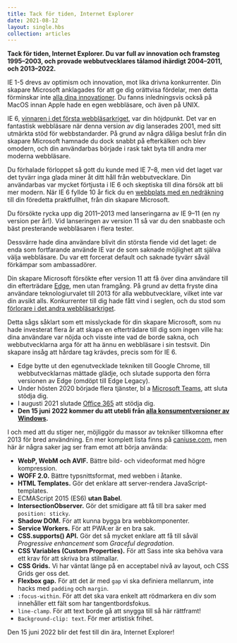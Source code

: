 ```yaml
---
title: Tack för tiden, Internet Explorer
date: 2021-08-12
layout: single.hbs
collection: articles
---
```


**Tack för tiden, Internet Explorer. Du var full av innovation och framsteg 1995–2003, och provade webbutvecklares tålamod ihärdigt 2004–2011, och 2013–2022.**

IE 1-5 drevs av optimism och innovation, mot lika drivna konkurrenter. Din skapare Microsoft anklagades för att ge dig orättvisa fördelar, men detta förminskar inte [alla dina innovationer][1]. Du fanns inledningsvis också på MacOS innan Apple hade en egen webbläsare, och även på UNIX.

IE 6, [vinnaren i det första webbläsarkriget][bw], var din höjdpunkt. Det var en fantastisk webbläsare när denna version av dig lanserades 2001, med sitt utmärkta stöd för webbstandarder. På grund av några dåliga beslut från din skapare Microsoft hamnade du dock snabbt på efterkälken och blev omodern, och din användarbas började i rask takt byta till andra mer moderna webbläsare. 

Du förhalade förloppet så gott du kunde med IE 7–8, men vid det laget var det tyvärr inga glada miner åt ditt håll från webbutvecklare. Din användarbas var mycket förtjusta i IE 6 och skeptiska till dina försök att bli mer modern. När IE 6 fyllde 10 år fick du en [webbplats med en nedräkning][ie6cd] till din föredetta praktfullhet, från din skapare Microsoft.

Du försökte rycka upp dig 2011–2013 med lanseringarna av IE 9–11 (en ny version per år!). Vid lanseringen av version 11 så var du den snabbaste och bäst presterande webbläsaren i flera tester. 

Dessvärre hade dina användare blivit din största fiende vid det laget: de enda som fortfarande använde IE var de som saknade möjlighet att själva välja webbläsare. Du var ett forcerat default och saknade tyvärr såväl förkämpar som ambassadörer. 

Din skapare Microsoft försökte efter version 11 att få över dina användare till din efterträdare [Edge][mse], men utan framgång. På grund av detta fryste dina användare teknologiurvalet till 2013 för alla webbutvecklare, vilket inte var din avsikt alls. Konkurrenter till dig hade fått vind i seglen, och du stod som [förlorare i det andra webbläsarkriget][bw2].

Detta sågs såklart som ett misslyckade för din skapare Microsoft, som nu hade investerat flera år att skapa en efterträdare till dig som ingen ville ha: dina användare var nöjda och visste inte vad de borde sakna, och webbutvecklarna arga för att ha ännu en webbläsare i sin testsvit. Din skapare insåg att hårdare tag krävdes, precis som för IE 6.

* Edge bytte ut den egenutvecklade tekniken till Google Chrome, till webbutvecklarnas mättade glädje, och slutade supporta den förra versionen av Edge (omdöpt till Edge Legacy).
* Under hösten 2020 började flera tjänster, bl a [Microsoft Teams][mst], att sluta stödja dig. 
* I augusti 2021 slutade [Office 365][o365] att stödja dig.
* **Den 15 juni 2022 kommer du att utebli från [alla konsumentversioner av Windows][eol].**

I och med att du stiger ner, möjliggör du massor av tekniker tillkomna efter 2013 för bred användning. En mer komplett lista finns på [caniuse.com][ie11vsff93], men här är några saker jag ser fram emot att börja använda:

 * **WebP, WebM och AVIF.** Bättre bild- och videoformat med högre kompression.
 * **WOFF 2.0.** Bättre typsnittsformat, med webben i åtanke.
 * **HTML Templates.** Gör det enklare att server-rendera JavaScript-templates.
 * ECMAScript 2015 (ES6) **utan Babel**.
 * **IntersectionObserver.** Gör det smidigare att få till bra saker med `position: sticky`.
 * **Shadow DOM.** För att kunna bygga bra webbkomponenter.
 * **Service Workers.** För att PWA:er är en bra sak.
 * **CSS.supports() API.** Gör det så mycket enklare att få till såväl *Progressive enhancement* som *Graceful degradation*.
 * **CSS Variables (Custom Properties).** För att Sass inte ska behöva vara ett krav för att skriva bra stilmallar.
 * **CSS Grids.** Vi har väntat länge på en acceptabel nivå av layout, och CSS Grids ger oss det.
 * **Flexbox gap.** För att det är med `gap` vi ska definiera mellanrum, inte hacks med `padding` och `margin`.
 * `:focus-within`. För att det ska vara enkelt att rödmarkera en div som innehåller ett fält som har tangentbordsfokus.
 * `line-clamp`. För att text borde gå att snygga till så här rättframt!
 * `Background-clip: text`. För mer artistisk frihet.

Den 15 juni 2022 blir det fest till din ära, Internet Explorer!

[1]: https://humanwhocodes.com/blog/2012/08/22/the-innovations-of-internet-explorer/
[bw]: https://en.wikipedia.org/wiki/Browser_wars#First_Browser_War_(1995%E2%80%932001)
[bw2]: https://en.wikipedia.org/wiki/Browser_wars#Second_Browser_War_(2004%E2%80%932017)
[ie6cd]: https://www.microsoft.com/security/blog/2011/03/09/take-action-the-ie6-countdown/
[mst]: https://answers.microsoft.com/en-us/msteams/forum/all/microsoft-teams-will-stop-working-on-internet/91a72837-0dab-40c1-9f29-bef956e46eb0
[o365]: https://docs.microsoft.com/en-us/lifecycle/announcements/m365-ie11-microsoft-edge-legacy
[eol]: https://docs.microsoft.com/en-us/lifecycle/announcements/internet-explorer-11-end-of-support
[ie11vsff93]: https://caniuse.com/?compare=ie+11,firefox+93&compareCats=all
[mse]: https://sv.wikipedia.org/wiki/Microsoft_Edge